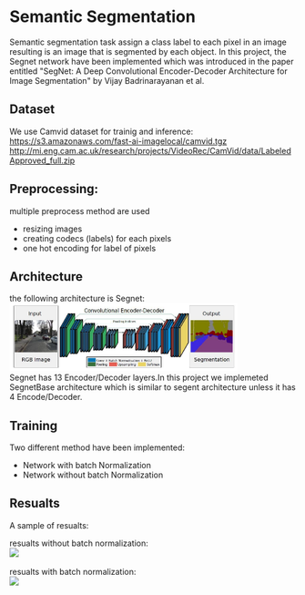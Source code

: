 # Semantic Segmentation

Semantic segmentation task assign a class label to each pixel in an image resulting is an image that is segmented by each object.
In this project, the Segnet network have been implemented which was introduced in the paper entitled "SegNet: A Deep Convolutional Encoder-Decoder Architecture for Image Segmentation" by Vijay Badrinarayanan et al. 

## Dataset

We use Camvid dataset for trainig and inference: <br/>
https://s3.amazonaws.com/fast-ai-imagelocal/camvid.tgz <br/>
http://mi.eng.cam.ac.uk/research/projects/VideoRec/CamVid/data/LabeledApproved_full.zip <br/>

## Preprocessing:

multiple preprocess method are used 
- resizing images
- creating codecs (labels) for each pixels
- one hot encoding for label of pixels

## Architecture

the following architecture is Segnet:
<img src="imgs/architecture.png" data-canonical-src="img/architecture.png" width="400" /><br/>
Segnet has 13 Encoder/Decoder layers.In this project we implemeted SegnetBase architecture which is similar to segent architecture unless it has 4 Encode/Decoder.

## Training

Two different method have been implemented:
- Network with batch Normalization 
- Network without batch Normalization

## Resualts

A sample of resualts:

resualts without batch normalization: <br/>
<img src="imgs/sample1.PNG" data-canonical-src="img/sample1.PNG" width="300" />

resualts with batch normalization: <br/>
<img src="imgs/sample2.PNG" data-canonical-src="img/sample2.PNG" width="300" />
